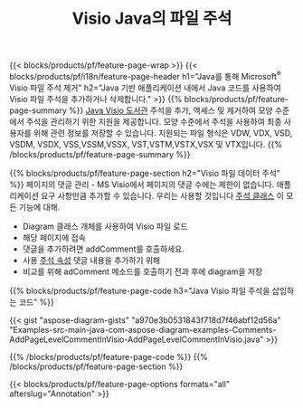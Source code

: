 ﻿---
title: Visio Java의 파일 주석
url: /ko/java/annotation/
description: 몇 줄의 Java 코드로 Visio의 데이터 주석을 추가하거나 제거합니다.
---
{{< blocks/products/pf/feature-page-wrap >}}
{{< blocks/products/pf/i18n/feature-page-header h1="Java를 통해 Microsoft<sup>&reg;</sup> Visio 파일 주석 제거" h2="Java 기반 애플리케이션 내에서 Java 코드를 사용하여 Visio 파일 주석을 추가하거나 삭제합니다." >}}
{{% blocks/products/pf/feature-page-summary %}}
[Java Visio 도서관](/diagram/java/) 주석을 추가, 액세스 및 제거하여 모양 수준에서 주석을 관리하기 위한 지원을 제공합니다. 모양 수준에서 주석을 사용하여 최종 사용자를 위해 관련 정보를 저장할 수 있습니다. 지원되는 파일 형식은 VDW, VDX, VSD, VSDM, VSDX, VSS,VSSM,VSSX, VST,VSTM,VSTX,VSX 및 VTX입니다.
{{% /blocks/products/pf/feature-page-summary %}}

{{% blocks/products/pf/feature-page-section h2="Visio 파일 데이터 주석" %}}
페이지의 댓글 관리 - MS Visio에서 페이지의 댓글 수에는 제한이 없습니다. 애플리케이션 요구 사항만큼 추가할 수 있습니다. 우리는 사용할 것입니다 [주석 클래스](https://apireference.aspose.com/diagram/java/com.aspose.diagram/annotation) 이 모든 기능에 대해.

+ Diagram 클래스 개체를 사용하여 Visio 파일 로드
+ 해당 페이지에 접속 
+ 댓글을 추가하려면 addComment를 호출하세요.
+ 사용 [주석 속성](https://apireference.aspose.com/diagram/java/com.aspose.diagram/annotation#Comment) 댓글 내용을 추가하기 위해 
+ 비교를 위해 adComment 메소드를 호출하기 전과 후에 diagram을 저장

{{% blocks/products/pf/feature-page-code h3="Java Visio 파일 주석을 삽입하는 코드" %}}

{{< gist "aspose-diagram-gists" "a970e3b0531843f718d7f46abf12d56a" "Examples-src-main-java-com-aspose-diagram-examples-Comments-AddPageLevelCommentInVisio-AddPageLevelCommentInVisio.java" >}}

{{% /blocks/products/pf/feature-page-code %}}
{{% /blocks/products/pf/feature-page-section %}}

{{< blocks/products/pf/feature-page-options formats="all" afterslug="Annotation" >}}